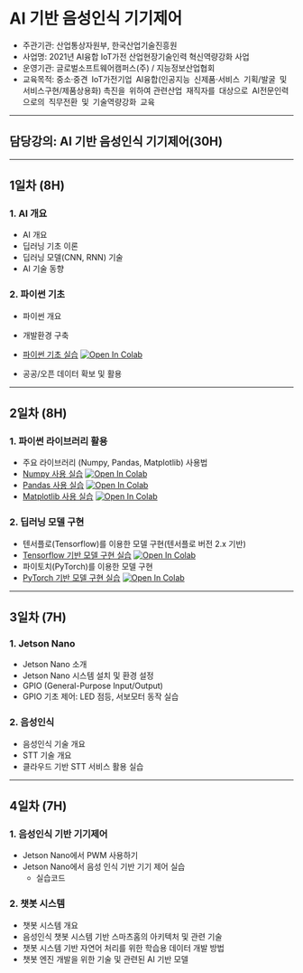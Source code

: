 # AI 기반 음성인식 기기제어
- 주관기관: 산업통상자원부, 한국산업기술진흥원
- 사업명: 2021년 AI융합 IoT가전 산업현장기술인력 혁신역량강화 사업
- 운영기관: 글로벌소프트웨어캠퍼스(주) / 지능정보산업협회
- 교육목적: 중소·중견 IoT가전기업 AI융합(인공지능 신제품·서비스 기획/발굴 및 서비스구현/제품상용화) 촉진을 위하여 관련산업 재직자를 대상으로 AI전문인력으로의 직무전환 및 기술역량강화 교육
---
## **담당강의: AI 기반 음성인식 기기제어(30H)**
---
## 1일차 (8H)
### 1. AI 개요
- AI 개요
- 딥러닝 기초 이론
- 딥러닝 모델(CNN, RNN) 기술
- AI 기술 동향
### 2. 파이썬 기초
- 파이썬 개요
- 개발환경 구축
- [파이썬 기초 실습](01_Python_Basics.ipynb) [![Open In Colab](https://colab.research.google.com/assets/colab-badge.svg)](https://colab.research.google.com/github/aidalabs/202110_GSC_Voice_JetsonNano/blob/main/01_Python_Basics.ipynb)

- 공공/오픈 데이터 확보 및 활용
---
## 2일차 (8H)
### 1. 파이썬 라이브러리 활용
- 주요 라이브러리 (Numpy, Pandas, Matplotlib) 사용법
- [Numpy 사용 실습](02_Numpy.ipynb) [![Open In Colab](https://colab.research.google.com/assets/colab-badge.svg)](https://colab.research.google.com/github/aidalabs/202110_GSC_Voice_JetsonNano/blob/main/02_Numpy.ipynb)
- [Pandas 사용 실습](03_Pandas.ipynb) [![Open In Colab](https://colab.research.google.com/assets/colab-badge.svg)](https://colab.research.google.com/github/aidalabs/202110_GSC_Voice_JetsonNano/blob/main/03_Pandas.ipynb)
- [Matplotlib 사용 실습](04_Matplotlib.ipynb) [![Open In Colab](https://colab.research.google.com/assets/colab-badge.svg)](https://colab.research.google.com/github/aidalabs/202110_GSC_Voice_JetsonNano/blob/main/04_Matplotlib.ipynb)
### 2. 딥러닝 모델 구현
- 텐서플로(Tensorflow)를 이용한 모델 구현(텐서플로 버전 2.x 기반)
- [Tensorflow 기반 모델 구현 실습](05_Tensorflow_2x.ipynb) [![Open In Colab](https://colab.research.google.com/assets/colab-badge.svg)](https://colab.research.google.com/github/aidalabs/202110_GSC_Voice_JetsonNano/blob/main/05_Tensorflow_2x.ipynb)
- 파이토치(PyTorch)를 이용한 모델 구현
- [PyTorch 기반 모델 구현 실습](06_PyTorch.ipynb) [![Open In Colab](https://colab.research.google.com/assets/colab-badge.svg)](https://colab.research.google.com/github/aidalabs/202110_GSC_Voice_JetsonNano/blob/main/06_PyTorch.ipynb)
---
## 3일차 (7H)
### 1. Jetson Nano
- Jetson Nano 소개
- Jetson Nano 시스템 설치 및 환경 설정
- GPIO (General-Purpose Input/Output)
- GPIO 기초 제어: LED 점등, 서보모터 동작 실습
### 2. 음성인식
- 음성인식 기술 개요
- STT 기술 개요
- 클라우드 기반 STT 서비스 활용 실습
---
## 4일차 (7H)
### 1. 음성인식 기반 기기제어
- Jetson Nano에서 PWM 사용하기
- Jetson Nano에서 음성 인식 기반 기기 제어 실습
  - 실습코드
### 2. 챗봇 시스템
- 챗봇 시스템 개요
- 음성인식 챗봇 시스템 기반 스마츠홈의 아키텍처 및 관련 기술
- 챗봇 시스템 기반 자연어 처리를 위한 학습용 데이터 개발 방법
- 챗봇 엔진 개발을 위한 기술 및 관련된 AI 기반 모델
